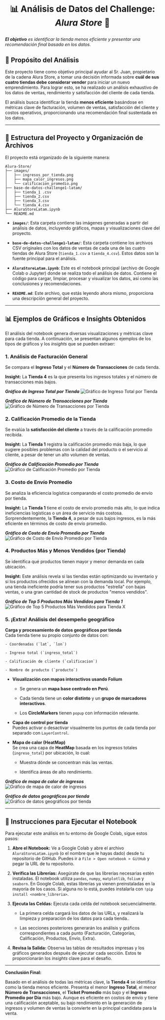 # <p align="center"><strong>📊 Análisis de Datos del Challenge: <em>Alura Store</em> 🛒</strong><br>
<em>**El objetivo** es identificar la tienda menos eficiente y presentar una recomendación final basada en los datos.</em></p>
## 🎯 Propósito del Análisis

Este proyecto tiene como objetivo principal ayudar al Sr. Juan, propietario de la cadena Alura Store, a tomar una decisión informada sobre **cuál de sus cuatro tiendas debe considerar vender** para iniciar un nuevo emprendimiento. Para lograr esto, se ha realizado un análisis exhaustivo de los datos de ventas, rendimiento y satisfacción del cliente de cada tienda.

El análisis busca identificar la tienda **menos eficiente** basándose en métricas clave de facturación, volumen de ventas, satisfacción del cliente y costos operativos, proporcionando una recomendación final sustentada en los datos.

---

## 📂 Estructura del Proyecto y Organización de Archivos

El proyecto está organizado de la siguiente manera:

```
Alura-Store/
├── images/
│   ├── ingresos_por_tienda.png
│   ├── mapa_calor_ingresos.png
│   └── calificacion_promedio.png
├── base-de-datos-challenge1-latam/
│   ├── tienda_1 .csv
│   ├── tienda_2.csv
│   ├── tienda_3.csv
│   └── tienda_4.csv
├── AluraStoreLatam.ipynb 
└── README.md                  
```

- **`images/`**: Esta carpeta contiene las imágenes generadas a partir del análisis de datos, incluyendo gráficos, mapas y visualizaciones clave del proyecto.
  
- **`base-de-datos-challenge1-latam/`**: Esta carpeta contiene los archivos CSV originales con los datos de ventas de cada una de las cuatro tiendas de Alura Store (`tienda_1.csv` a `tienda_4.csv`). Estos datos son la fuente principal para el análisis.
    
- **`AluraStoreLatam.ipynb`**: Este es el notebook principal (archivo de Google Colab o Jupyter) donde se realiza todo el análisis de datos. Contiene el código para cargar, limpiar, procesar y visualizar los datos, así como las conclusiones y recomendaciones.
    
- **`README.md`**: Este archivo, que estás leyendo ahora mismo, proporciona una descripción general del proyecto.
    

---

## 📊 Ejemplos de Gráficos e Insights Obtenidos

El análisis del notebook genera diversas visualizaciones y métricas clave para cada tienda. A continuación, se presentan algunos ejemplos de los tipos de gráficos y los _insights_ que se pueden extraer:

### 1. Análisis de Facturación General

Se compara el **Ingreso Total** y el **Número de Transacciones** de cada tienda.

**Insight:** La **Tienda 4** es la que presenta los ingresos totales y el número de transacciones más bajos.

***Gráfico de Ingreso Total por Tienda***
![Gráfico de Ingreso Total por Tienda](images/ingreso_total_por_tienda.png)

***Gráfico de Número de Transacciones por Tienda***
![Gráfico de Número de Transacciones por Tienda](images/transacciones_por_tienda.png)


### 2. Calificación Promedio de la Tienda

Se evalúa la **satisfacción del cliente** a través de la calificación promedio recibida.

**Insight:** La **Tienda 1** registra la calificación promedio más baja, lo que sugiere posibles problemas con la calidad del producto o el servicio al cliente, a pesar de tener un alto volumen de ventas.

***Gráfico de Calificación Promedio por Tienda***
![Gráfico de Calificación Promedio por Tienda](images/calificacion_por_tienda.png)


### 3. Costo de Envío Promedio

Se analiza la eficiencia logística comparando el costo promedio de envío por tienda.

**Insight:** La **Tienda 1** tiene el costo de envío promedio más alto, lo que indica ineficiencias logísticas o un área de servicio más costosa. Sorprendentemente, la **Tienda 4**, a pesar de sus bajos ingresos, es la más eficiente en términos de costo de envío promedio.

***Gráfico de Costo de Envío Promedio por Tienda***
![Gráfico de Costo de Envío Promedio por Tienda](images/costo_envio_por_tienda.png)


### 4. Productos Más y Menos Vendidos (por Tienda)

Se identifica qué productos tienen mayor y menor demanda en cada ubicación.

**Insight:** Este análisis revela si las tiendas están optimizando su inventario y si los productos ofrecidos se alinean con la demanda local. Por ejemplo, una tienda ineficiente podría tener sus productos "estrella" con bajas ventas, o una gran cantidad de stock de productos "menos vendidos".

***Gráfico de Top 5 Productos Más Vendidos para Tienda 1***
![Gráfico de Top 5 Productos Más Vendidos para Tienda X](images/top_productos.png)

### 5. ¡Extra! Análisis del desempeño geográfico

**Carga y procesamiento de datos geográficos por tienda**  
    Cada tienda tiene su propio conjunto de datos con:
    
    - Coordenadas (`lat`, `lon`)
        
    - Ingreso total (`ingreso_total`)
        
    - Calificación de cliente (`calificacion`)
        
    - Nombre de producto (`producto`)
        
- **Visualización con mapas interactivos usando Folium**
    
    - Se genera un **mapa base centrado en Perú**.
        
    - Cada tienda tiene un **color distinto** y un **grupo de marcadores interactivos**.
        
    - Los **CircleMarkers** tienen `popup` con información relevante.
        
- **Capa de control por tienda**  
    Puedes activar o desactivar visualmente los puntos de cada tienda por separado con `LayerControl`.
    
- **Mapa de calor (HeatMap)**  
    Se crea una capa de **HeatMap** basada en los ingresos totales (`ingreso_total`) por ubicación, lo cual:
    
    - Muestra dónde se concentran más las ventas.
        
    - Identifica áreas de alto rendimiento.

***Gráfico de mapa de calor de ingresos***
![Gráfico de mapa de calor de ingresos](images/mapa_calor_ingresos.png)

***Gráfico de datos geográficos por tienda***
![Gráfico de datos geográficos por tienda](images/vista_ubicacion_tienda_detalles.png)

---

## 🚀 Instrucciones para Ejecutar el Notebook

Para ejecutar este análisis en tu entorno de Google Colab, sigue estos pasos:

1. **Abre el Notebook:** Ve a Google Colab y abre el archivo `AluraStoreLatam.ipynb` (o el nombre que le hayas dado) desde tu repositorio de GitHub. Puedes ir a `File > Open notebook > GitHub` y pegar la URL de tu repositorio.
    
2. **Verifica las Librerías:** Asegúrate de que las librerías necesarias estén instaladas. El notebook utiliza `pandas`, `numpy`, `matplotlib`, `folium` y `seaborn`. En Google Colab, estas librerías ya vienen preinstaladas en la mayoría de los casos. Si alguna no lo está, puedes instalarla con `!pip install <nombre_libreria>`.
    
3. **Ejecuta las Celdas:** Ejecuta cada celda del notebook secuencialmente.
    
    - La primera celda cargará los datos de las URLs, y realizará la limpieza y preparación de los datos para cada tienda..
        
    - Las secciones posteriores generarán los análisis y gráficos correspondientes a cada punto (Facturación, Categorías, Calificación, Productos, Envío, Extra).
        
4. **Revisa la Salida:** Observa las tablas de resultados impresas y los gráficos generados después de ejecutar cada sección. Estos te proporcionarán los _insights_ clave para el desafío.
    

---

**Conclusión Final:**

Basado en el análisis de todas las métricas clave, la **Tienda 4** se identifica como la tienda menos eficiente. Presenta el menor **Ingreso Total**, el menor **Número de Transacciones**, el **Ticket Promedio** más bajo y el **Ingreso Promedio por Día** más bajo. Aunque es eficiente en costos de envío y tiene una calificación aceptable, su bajo rendimiento en la generación de ingresos y volumen de ventas la convierte en la principal candidata para la venta.

